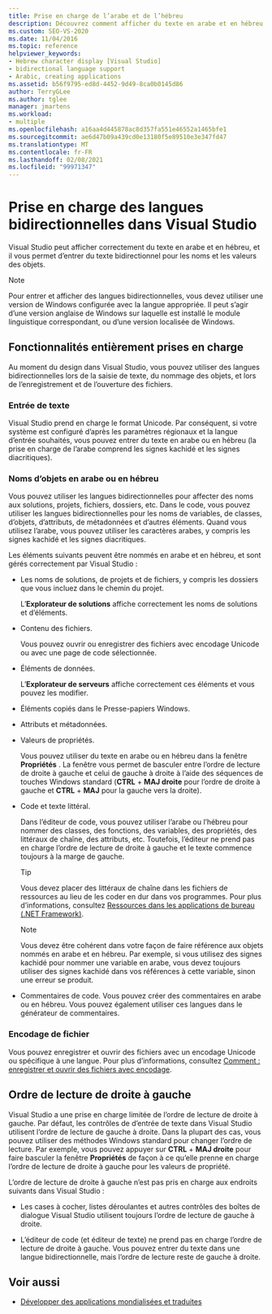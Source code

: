 ```yaml
---
title: Prise en charge de l’arabe et de l’hébreu
description: Découvrez comment afficher du texte en arabe et en hébreu et entrer du texte bidirectionnel pour les noms et les valeurs des objets.
ms.custom: SEO-VS-2020
ms.date: 11/04/2016
ms.topic: reference
helpviewer_keywords:
- Hebrew character display [Visual Studio]
- bidirectional language support
- Arabic, creating applications
ms.assetid: b56f9795-ed8d-4452-9d49-8ca0b0145d86
author: TerryGLee
ms.author: tglee
manager: jmartens
ms.workload:
- multiple
ms.openlocfilehash: a16aa4d445878ac8d357fa551e46552a1465bfe1
ms.sourcegitcommit: ae6d47b09a439cd0e13180f5e89510e3e347fd47
ms.translationtype: MT
ms.contentlocale: fr-FR
ms.lasthandoff: 02/08/2021
ms.locfileid: "99971347"
---
```

# <a name="support-for-bidirectional-languages-in-visual-studio"></a>Prise en charge des langues bidirectionnelles dans Visual Studio

Visual Studio peut afficher correctement du texte en arabe et en hébreu, et il vous permet d’entrer du texte bidirectionnel pour les noms et les valeurs des objets.

> [!NOTE]
> Pour entrer et afficher des langues bidirectionnelles, vous devez utiliser une version de Windows configurée avec la langue appropriée. Il peut s’agir d’une version anglaise de Windows sur laquelle est installé le module linguistique correspondant, ou d’une version localisée de Windows.

## <a name="fully-supported-features"></a>Fonctionnalités entièrement prises en charge

Au moment du design dans Visual Studio, vous pouvez utiliser des langues bidirectionnelles lors de la saisie de texte, du nommage des objets, et lors de l’enregistrement et de l’ouverture des fichiers.

### <a name="text-entry"></a>Entrée de texte

Visual Studio prend en charge le format Unicode. Par conséquent, si votre système est configuré d’après les paramètres régionaux et la langue d’entrée souhaités, vous pouvez entrer du texte en arabe ou en hébreu (la prise en charge de l’arabe comprend les signes kachidé et les signes diacritiques).

### <a name="arabic-or-hebrew-object-names"></a>Noms d’objets en arabe ou en hébreu

Vous pouvez utiliser les langues bidirectionnelles pour affecter des noms aux solutions, projets, fichiers, dossiers, etc. Dans le code, vous pouvez utiliser les langues bidirectionnelles pour les noms de variables, de classes, d’objets, d’attributs, de métadonnées et d’autres éléments. Quand vous utilisez l’arabe, vous pouvez utiliser les caractères arabes, y compris les signes kachidé et les signes diacritiques.

Les éléments suivants peuvent être nommés en arabe et en hébreu, et sont gérés correctement par Visual Studio :

- Les noms de solutions, de projets et de fichiers, y compris les dossiers que vous incluez dans le chemin du projet.

   L’**Explorateur de solutions** affiche correctement les noms de solutions et d’éléments.

- Contenu des fichiers.

   Vous pouvez ouvrir ou enregistrer des fichiers avec encodage Unicode ou avec une page de code sélectionnée.

- Éléments de données.

   L’**Explorateur de serveurs** affiche correctement ces éléments et vous pouvez les modifier.

- Éléments copiés dans le Presse-papiers Windows.

- Attributs et métadonnées.

- Valeurs de propriétés.

   Vous pouvez utiliser du texte en arabe ou en hébreu dans la fenêtre **Propriétés** . La fenêtre vous permet de basculer entre l’ordre de lecture de droite à gauche et celui de gauche à droite à l’aide des séquences de touches Windows standard (**CTRL** + **MAJ droite** pour l’ordre de droite à gauche et **CTRL** + **MAJ** pour la gauche vers la droite).

- Code et texte littéral.

   Dans l’éditeur de code, vous pouvez utiliser l’arabe ou l’hébreu pour nommer des classes, des fonctions, des variables, des propriétés, des littéraux de chaîne, des attributs, etc. Toutefois, l’éditeur ne prend pas en charge l’ordre de lecture de droite à gauche et le texte commence toujours à la marge de gauche.

   > [!TIP]
   > Vous devez placer des littéraux de chaîne dans les fichiers de ressources au lieu de les coder en dur dans vos programmes. Pour plus d’informations, consultez [Ressources dans les applications de bureau (.NET Framework)](/dotnet/framework/resources/index).

   > [!NOTE]
   > Vous devez être cohérent dans votre façon de faire référence aux objets nommés en arabe et en hébreu. Par exemple, si vous utilisez des signes kachidé pour nommer une variable en arabe, vous devez toujours utiliser des signes kachidé dans vos références à cette variable, sinon une erreur se produit.

- Commentaires de code. Vous pouvez créer des commentaires en arabe ou en hébreu. Vous pouvez également utiliser ces langues dans le générateur de commentaires.

### <a name="file-encoding"></a>Encodage de fichier

Vous pouvez enregistrer et ouvrir des fichiers avec un encodage Unicode ou spécifique à une langue. Pour plus d’informations, consultez [Comment : enregistrer et ouvrir des fichiers avec encodage](../ide/how-to-save-and-open-files-with-encoding.md).

## <a name="right-to-left-reading-order"></a>Ordre de lecture de droite à gauche

Visual Studio a une prise en charge limitée de l’ordre de lecture de droite à gauche. Par défaut, les contrôles de d’entrée de texte dans Visual Studio utilisent l’ordre de lecture de gauche à droite. Dans la plupart des cas, vous pouvez utiliser des méthodes Windows standard pour changer l’ordre de lecture. Par exemple, vous pouvez appuyer sur **CTRL** + **MAJ droite** pour faire basculer la fenêtre **Propriétés** de façon à ce qu’elle prenne en charge l’ordre de lecture de droite à gauche pour les valeurs de propriété.

L’ordre de lecture de droite à gauche n’est pas pris en charge aux endroits suivants dans Visual Studio :

- Les cases à cocher, listes déroulantes et autres contrôles des boîtes de dialogue Visual Studio utilisent toujours l’ordre de lecture de gauche à droite.

- L’éditeur de code (et éditeur de texte) ne prend pas en charge l’ordre de lecture de droite à gauche. Vous pouvez entrer du texte dans une langue bidirectionnelle, mais l’ordre de lecture reste de gauche à droite.

## <a name="see-also"></a>Voir aussi

- [Développer des applications mondialisées et traduites](globalizing-and-localizing-applications.md)
